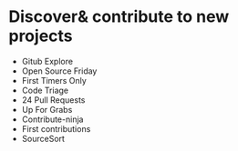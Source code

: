# Discover& contribute to new projects


- Gitub Explore
- Open Source Friday
- First Timers Only
- Code Triage
- 24 Pull Requests
- Up For Grabs
- Contribute-ninja
- First contributions
- SourceSort
